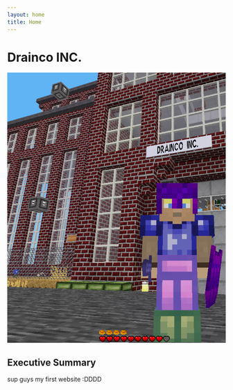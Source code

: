 ```yaml
---
layout: home
title: Home
---
```


# Drainco INC.

[![](/images/dcfactory.png)](/articles/exocore%20installation%20instructions/)

## Executive Summary

sup guys my first website :DDDD
